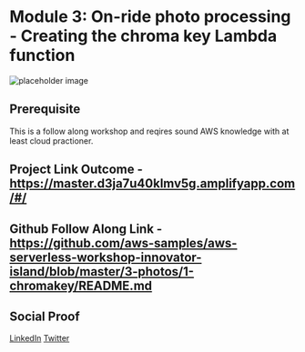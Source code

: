 # Module 3: On-ride photo processing - Creating the chroma key Lambda function

![placeholder image](images/banner.png)

## Prerequisite

This is a follow along workshop and reqires sound AWS knowledge with at least cloud practioner.

## Project Link Outcome - https://master.d3ja7u40klmv5g.amplifyapp.com/#/

## Github Follow Along Link - https://github.com/aws-samples/aws-serverless-workshop-innovator-island/blob/master/3-photos/1-chromakey/README.md


## Social Proof

[LinkedIn](https://www.linkedin.com/posts/karanbalaji_100daysofcloud-aws-toronto-activity-6693690039345520640-PTh9)
[Twitter](https://twitter.com/Karanbalaji047/status/1287924253824880640)


